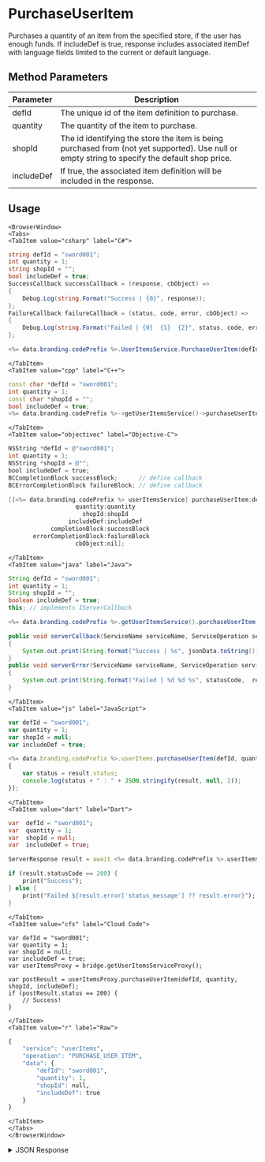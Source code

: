 # PurchaseUserItem

Purchases a quantity of an item from the specified store, if the user has enough funds. If includeDef is true, response includes associated itemDef with language fields limited to the current or default language.

<PartialServop service_name="userItems" operation_name="PURCHASE_USER_ITEM" />

## Method Parameters
Parameter | Description
--------- | -----------
defId | The unique id of the item definition to purchase. 
quantity | The quantity of the item to purchase. 
shopId | The id identifying the store the item is being purchased from (not yet supported). Use null or empty string to specify the default shop price.
includeDef | If true, the associated item definition will be included in the response. 

## Usage

```mdx-code-block
<BrowserWindow>
<Tabs>
<TabItem value="csharp" label="C#">
```

```csharp
string defId = "sword001";
int quantity = 1;
string shopId = "";
bool includeDef = true;
SuccessCallback successCallback = (response, cbObject) =>
{
    Debug.Log(string.Format("Success | {0}", response));
};
FailureCallback failureCallback = (status, code, error, cbObject) =>
{
    Debug.Log(string.Format("Failed | {0}  {1}  {2}", status, code, error));
};

<%= data.branding.codePrefix %>.UserItemsService.PurchaseUserItem(defId, quantity, shopId, includeDef, successCallback, failureCallback);
```

```mdx-code-block
</TabItem>
<TabItem value="cpp" label="C++">
```

```cpp
const char *defId = "sword001";
int quantity = 1;
const char *shopId = "";
bool includeDef = true;
<%= data.branding.codePrefix %>->getUserItemsService()->purchaseUserItem(defId, quantity, shopId, includeDef, this);
```

```mdx-code-block
</TabItem>
<TabItem value="objectivec" label="Objective-C">
```

```objectivec
NSString *defId = @"sword001";
int quantity = 1;
NSString *shopId = @"";
bool includeDef = true;
BCCompletionBlock successBlock;      // define callback
BCErrorCompletionBlock failureBlock; // define callback

[[<%= data.branding.codePrefix %> userItemsService] purchaseUserItem:defId
                   quantity:quantity
                     shopId:shopId
                 includeDef:includeDef
            completionBlock:successBlock
       errorCompletionBlock:failureBlock
                   cbObject:nil];
```

```mdx-code-block
</TabItem>
<TabItem value="java" label="Java">
```

```java
String defId = "sword001";
int quantity = 1;
String shopId = "";
boolean includeDef = true;
this; // implements IServerCallback

<%= data.branding.codePrefix %>.getUserItemsService().purchaseUserItem(defId, quantity, shopId, includeDef, this);

public void serverCallback(ServiceName serviceName, ServiceOperation serviceOperation, JSONObject jsonData)
{
    System.out.print(String.format("Success | %s", jsonData.toString()));
}
public void serverError(ServiceName serviceName, ServiceOperation serviceOperation, int statusCode, int reasonCode, String jsonError)
{
    System.out.print(String.format("Failed | %d %d %s", statusCode,  reasonCode, jsonError.toString()));
}
```

```mdx-code-block
</TabItem>
<TabItem value="js" label="JavaScript">
```

```javascript
var defId = "sword001";
var quantity = 1;
var shopId = null;
var includeDef = true;

<%= data.branding.codePrefix %>.userItems.purchaseUserItem(defId, quantity, shopId, includeDef, result =>
{
    var status = result.status;
    console.log(status + " : " + JSON.stringify(result, null, 2));
});
```

```mdx-code-block
</TabItem>
<TabItem value="dart" label="Dart">
```

```dart
var  defId = "sword001";
var  quantity = 1;
var  shopId = null;
var  includeDef = true;

ServerResponse result = await <%= data.branding.codePrefix %>.userItemsService.purchaseUserItem(defId:defId, quantity:quantity, shopId:shopId, includeDef:includeDef);

if (result.statusCode == 200) {
    print("Success");
} else {
    print("Failed ${result.error['status_message'] ?? result.error}");
}
```

```mdx-code-block
</TabItem>
<TabItem value="cfs" label="Cloud Code">
```

```cfscript
var defId = "sword001";
var quantity = 1;
var shopId = null;
var includeDef = true;
var userItemsProxy = bridge.getUserItemsServiceProxy();

var postResult = userItemsProxy.purchaseUserItem(defId, quantity, shopId, includeDef);
if (postResult.status == 200) {
    // Success!
}
```

```mdx-code-block
</TabItem>
<TabItem value="r" label="Raw">
```

```r
{
	"service": "userItems",
	"operation": "PURCHASE_USER_ITEM",
	"data": {
		"defId": "sword001",
		"quantity": 1,
		"shopId": null,
		"includeDef": true
	}
}
```

```mdx-code-block
</TabItem>
</Tabs>
</BrowserWindow>
```

<details>
<summary>JSON Response</summary>

```json
{
  "data": {
    "items": {
      "8e12e907-3f54-4971-b84a-b685ce50b684": {
        "itemId": "8e12e907-3f54-4971-b84a-b685ce50b684",
        "defId": "boost_rapidfire",
        "quantity": 1,
        "usesLeft": null,
        "coolDownStart": -1,
        "recoveryStart": -1,
        "itemData": {},
        "giftedTo": null,
        "giftedFrom": null,
        "blockId": null,
        "createdAt": 1566850132554,
        "updatedAt": 1566850132554,
        "version": 1,
        "maxUses": null,
        "coolDownUntil": -1,
        "recoveryUntil": -1,
        "itemDef": {
          "defId": "boost_rapidfire",
          "name": "Rapid Fire",
          "desc": "Rapid fire for the next match.",
          "type": "ITEM",
          "category": "boost",
          "tags": null,
          "buyPrice": {
            "coins": 200
          },
          "sellPrice": {},
          "image": null,
          "resourceGroup": null,
          "resourceTag": null,
          "meta": {},
          "pState": "PUBLISHED",
          "publishedAt": 1566850042148,
          "stackable": false,
          "consumable": false,
          "uses": null,
          "coolDownSecs": 0,
          "recoverySecs": 0,
          "activatable": true,
          "statusName": "boosted",
          "activeSecs": 900000,
          "tradable": false,
          "blockchain": false,
          "blockchainDefId": null
        }
      }
    },
    "currencySpent": {
      "coins": 200
    },
    "currencyBalances": {
      "createdAt": 1566850026783,
      "currencyMap": {
        "coins": {
          "consumed": 200,
          "balance": 2999800,
          "purchased": 0,
          "awarded": 3000000
        }
      },
      "playerId": "55ffc16e-f92b-44f3-98b0-68a7a4f24106",
      "updatedAt": 1566850132552
    }
  },
  "status": 200
}
```
</details>

